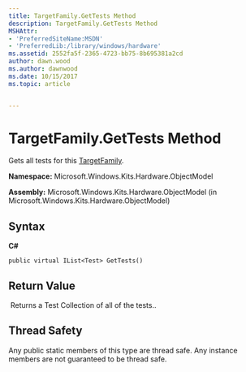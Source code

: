 ```yaml
---
title: TargetFamily.GetTests Method
description: TargetFamily.GetTests Method
MSHAttr:
- 'PreferredSiteName:MSDN'
- 'PreferredLib:/library/windows/hardware'
ms.assetid: 2552fa5f-2365-4723-bb75-8b695381a2cd
author: dawn.wood
ms.author: dawnwood
ms.date: 10/15/2017
ms.topic: article


---
```


# TargetFamily.GetTests Method


Gets all tests for this [TargetFamily](targetfamily-class.md).

**Namespace:** Microsoft.Windows.Kits.Hardware.ObjectModel

**Assembly:** Microsoft.Windows.Kits.Hardware.ObjectModel (in Microsoft.Windows.Kits.Hardware.ObjectModel)

## <span id="Syntax"></span><span id="syntax"></span><span id="SYNTAX"></span>Syntax


**C#**

`public virtual IList<Test> GetTests()`

## <span id="Return_Value"></span><span id="return_value"></span><span id="RETURN_VALUE"></span>Return Value


 Returns a Test Collection of all of the tests..

## <span id="Thread_Safety"></span><span id="thread_safety"></span><span id="THREAD_SAFETY"></span>Thread Safety


Any public static members of this type are thread safe. Any instance members are not guaranteed to be thread safe.

 

 






